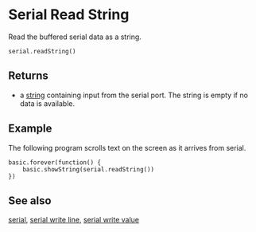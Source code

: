 # Serial Read String

Read the buffered serial data as a string.

```sig
serial.readString()
```

## Returns

* a [string](/types/string) containing input from the serial port. The string is empty if no data is available.

## Example

The following program scrolls text on the screen as it arrives from serial.

```blocks
basic.forever(function() {
    basic.showString(serial.readString())
})
```

## See also

[serial](/device/serial),
[serial write line](/reference/serial/write-line),
[serial write value](/reference/serial/write-value)
